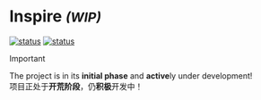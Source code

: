 # Inspire <small>*(WIP)*</small>

[![status](https://img.shields.io/github/actions/workflow/status/Cdm2883/InspireApp/build-preview-android.yml?label=ANDROID%20PREVIEW%20BUILD&style=for-the-badge)](https://github.com/Cdm2883/InspireApp/actions/workflows/build-preview-android.yml)
[![status](https://img.shields.io/github/actions/workflow/status/Cdm2883/InspireApp/build-preview-desktop.yml?label=DESKTOP%20PREVIEW%20BUILD&style=for-the-badge)](https://github.com/Cdm2883/InspireApp/actions/workflows/build-preview-desktop.yml)

> [!IMPORTANT]
> The project is in its **initial phase** and **active**ly under development!  
> 项目正处于**开荒阶段**，仍**积极**开发中！
